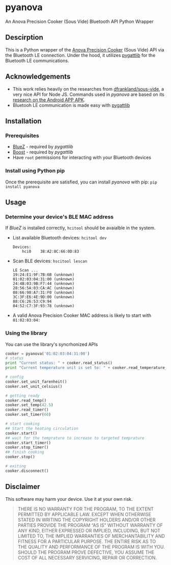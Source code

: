 # pyanova
An Anova Precision Cooker (Sous Vide) Bluetooth API Python Wrapper

## Descirption

This is a Python wrapper of the [Anova Precision Cooker](https://anovaculinary.com/anova-precision-cooker/) (Sous Vide) API via the Bluetooth LE connection. Under the hood, it utilizes [pygattlib](https://bitbucket.org/OscarAcena/pygattlib) for the Bluetooth LE communications.

## Acknowledgements

* This work relies heavily on the researches from [dfrankland/sous-vide](https://github.com/dfrankland/sous-vide/), a very nice API for Node JS. Commands used in _pyanova_ are based on its [research on the Android APP APK](https://github.com/dfrankland/sous-vide/blob/master/docs/ble.md).
* Bluetooh LE communication is made easy with [pygattlib](https://bitbucket.org/OscarAcena/pygattlib)

## Installation

### Prerequisites

* [BlueZ](http://www.bluez.org/) - required by _pygattlib_
* [Boost](http://www.boost.org/) - required by _pygattlib_
* Have `root` permissions for interacting with your Bluetooth devices

### Install using Python pip
Once the prerequisite are satisfied, you can install _pyanova_ with pip: `pip install pyanova`

## Usage

### Determine your device's BLE MAC address

If _BlueZ_ is installed correctly, `hcitool` should be avaialble in the system. 

* List available Bluetooth devices: `hcitool dev`

	```shell
	Devices:                                                   
        hci0    38:A2:8C:66:0D:83 
	```

* Scan BLE devices: `hscitool lescan`
 
	```shell
	LE Scan ...                                                
	19:24:E1:9F:7B:6B (unknown)                                
	01:02:03:04:31:00 (unknown)                                
	24:4B:03:9B:F7:44 (unknown)                                
	28:56:5A:03:CA:AC (unknown)                                
	08:66:98:A7:31:F0 (unknown)                                
	3C:3F:E6:4E:9D:00 (unknown)                                
	88:C6:26:53:C9:94                                          
	04:52:C7:3F:93:78 (unknown)  
	```

* A valid Anova Precision Cooker MAC address is likely to start with `01:02:03:04:`

### Using the library

You can use the library's syncrhonized APIs

```python
cooker = pyanova('01:02:03:04:31:00')
# status
print "Current status: " + cooker.read_status()
print "Current temperature unit is set to: " + cooker.read_temperature_unit()

# config
cooker.set_unit_farenheit()
cooker.set_unit_celsius()

# getting ready
cooker.read_temp()
cooker.set_temp(42.5)
cooker.read_timer()
cooker.set_timer(60)

# start cooking
## Start the heating circulation
cooker.start()
## wait for the temprature to increase to targeted temprature
cooker.start_timer()
cooker.stop_timer()
## finish cooking
cooker.stop()

# exiting
cooker.disconnect()
```

## Disclaimer
This software may harm your device. Use it at your own risk.

>THERE IS NO WARRANTY FOR THE PROGRAM, TO THE EXTENT PERMITTED BY
APPLICABLE LAW. EXCEPT WHEN OTHERWISE STATED IN WRITING THE COPYRIGHT
HOLDERS AND/OR OTHER PARTIES PROVIDE THE PROGRAM “AS IS” WITHOUT
WARRANTY OF ANY KIND, EITHER EXPRESSED OR IMPLIED, INCLUDING, BUT NOT
LIMITED TO, THE IMPLIED WARRANTIES OF MERCHANTABILITY AND FITNESS FOR
A PARTICULAR PURPOSE. THE ENTIRE RISK AS TO THE QUALITY AND
PERFORMANCE OF THE PROGRAM IS WITH YOU. SHOULD THE PROGRAM PROVE
DEFECTIVE, YOU ASSUME THE COST OF ALL NECESSARY SERVICING, REPAIR OR
CORRECTION.
